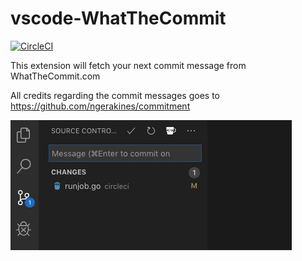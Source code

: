 # vscode-WhatTheCommit

[![CircleCI](https://circleci.com/gh/Gaardsholt/vscode-whatthecommit.svg?style=svg)](https://circleci.com/gh/Gaardsholt/vscode-whatthecommit)

This extension will fetch your next commit message from WhatTheCommit.com

All credits regarding the commit messages goes to https://github.com/ngerakines/commitment

![alt text](resources/images/demo.gif "Extension demo")